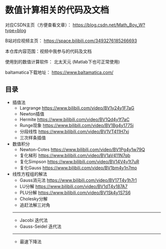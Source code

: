 # 数值计算相关的代码及文档
对应CSDN主页（方便查看文章）：
https://blog.csdn.net/Math_Boy_W?type=blog

B站对应视频主页：
https://space.bilibili.com/3493276185266693

本仓库内容范围：视频中我参与的代码及文档

使用到的数值计算软件： 北太天元 (Matlab下也可正常使用)

baltamatica下载地址： https://www.baltamatica.com/

## 目录 

- 插值法
    - Largrange https://www.bilibili.com/video/BV1y24y1F7aG
    - Newton插值 
    -  Hermite https://www.bilibili.com/video/BV1Qd4y1f7aC
    -  Runge现象 https://www.bilibili.com/video/BV1Bg4y1775j
    -  分段线性 https://www.bilibili.com/video/BV1VT411H7xj
    -  三次样条插值
- 数值积分
  - Newton-Cotes https://www.bilibili.com/video/BV1Pg4y1w79Q
  - 复化梯形 https://www.bilibili.com/video/BV1aV411N7qb
  - 复化Simpson https://www.bilibili.com/video/BV14V4y1t7uR
  - 复化Gauss https://www.bilibili.com/video/BV1bm4y1n7mo
- 线性方程组的解法
  - Gauss消元法 https://www.bilibili.com/video/BV17T4y1h7r1
  - LU分解 https://www.bilibili.com/video/BV1dT4y187A7
  - PLU分解 https://www.bilibili.com/video/BV1Sk4y1S7S6
  - Cholesky分解
  - 追赶法解三对角
  ___ 
  - Jacobi 迭代法
  - Gauss-Seidel 迭代法
  ---
  - 最速下降法